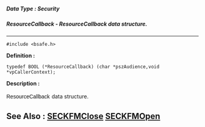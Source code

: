 ##### Data Type : Security
##### ResourceCallback - ResourceCallback  data structure.
---
```
#include <bsafe.h>
```

**Definition :**
```
typedef BOOL (*ResourceCallback) (char *pszAudience,void *vpCallerContext); 
```

**Description :**

<font color="#121212" face="Arial">ResourceCallback</font><font size="4"> </font> data structure.


**See Also :**
[SECKFMClose](/domino-c-api-docs/reference/Func/SECKFMClose)
[SECKFMOpen](/domino-c-api-docs/reference/Func/SECKFMOpen)
---
